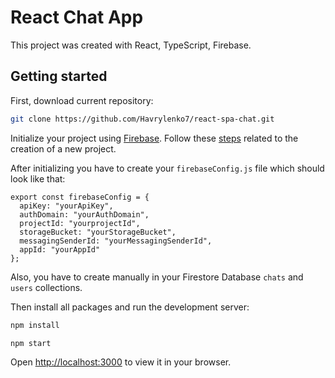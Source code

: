 # React Chat App

This project was created with React, TypeScript, Firebase.

## Getting started

First, download current repository:

```bash
git clone https://github.com/Havrylenko7/react-spa-chat.git
```

Initialize your project using [Firebase](https://firebase.google.com). Follow these [steps](https://firebase.google.com/docs/firestore/quickstart) related to the creation of a new project.

After initializing you have to create your `firebaseConfig.js` file which should look like that:
```
export const firebaseConfig = {
  apiKey: "yourApiKey",
  authDomain: "yourAuthDomain",
  projectId: "yourprojectId",
  storageBucket: "yourStorageBucket",
  messagingSenderId: "yourMessagingSenderId",
  appId: "yourAppId"
};
```
Also, you have to create manually in your Firestore Database `chats` and `users` collections.

Then install all packages and run the development server:

```bash
npm install

npm start
```

Open [http://localhost:3000](http://localhost:3000) to view it in your browser.
